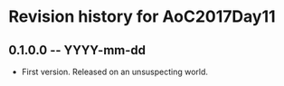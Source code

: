 # Revision history for AoC2017Day11

## 0.1.0.0 -- YYYY-mm-dd

* First version. Released on an unsuspecting world.
